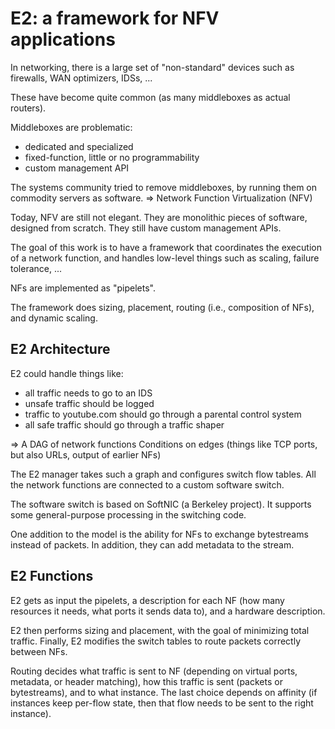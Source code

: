 E2: a framework for NFV applications
====================================


In networking, there is a large set of "non-standard" devices such as firewalls,
WAN optimizers, IDSs, ...

These have become quite common (as many middleboxes as actual routers).

Middleboxes are problematic:

- dedicated and specialized
- fixed-function, little or no programmability
- custom management API

The systems community tried to remove middleboxes, by running them on commodity
servers as software. => Network Function Virtualization (NFV)

Today, NFV are still not elegant. They are monolithic pieces of software,
designed from scratch. They still have custom management APIs.

The goal of this work is to have a framework that coordinates the execution of a
network function, and handles low-level things such as scaling, failure
tolerance, ...

NFs are implemented as "pipelets".

The framework does sizing, placement, routing (i.e., composition of NFs), and
dynamic scaling.


E2 Architecture
---------------

E2 could handle things like:

- all traffic needs to go to an IDS
- unsafe traffic should be logged
- traffic to youtube.com should go through a parental control system
- all safe traffic should go through a traffic shaper

=> A DAG of network functions
   Conditions on edges (things like TCP ports, but also URLs, output of earlier
   NFs)

The E2 manager takes such a graph and configures switch flow tables. All the
network functions are connected to a custom software switch.

The software switch is based on SoftNIC (a Berkeley project). It supports some
general-purpose processing in the switching code.

One addition to the model is the ability for NFs to exchange bytestreams instead
of packets. In addition, they can add metadata to the stream.


E2 Functions
------------

E2 gets as input the pipelets, a description for each NF (how many resources it
needs, what ports it sends data to), and a hardware description.

E2 then performs sizing and placement, with the goal of minimizing total
traffic. Finally, E2 modifies the switch tables to route packets correctly
between NFs.

Routing decides what traffic is sent to NF (depending on virtual ports,
metadata, or header matching), how this traffic is sent (packets or
bytestreams), and to what instance. The last choice depends on affinity (if
instances keep per-flow state, then that flow needs to be sent to the right
instance).
